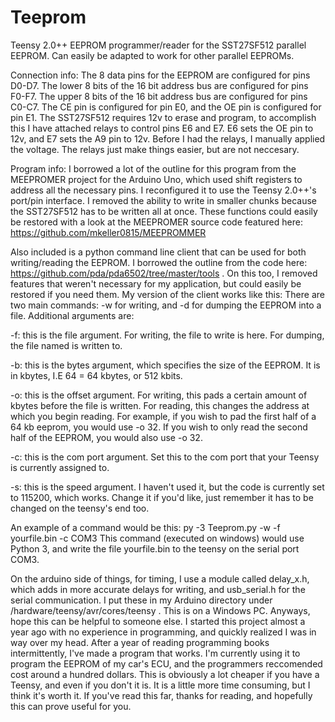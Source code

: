 # Teeprom
Teensy 2.0++ EEPROM programmer/reader for the SST27SF512 parallel EEPROM. Can easily be adapted to work for other parallel EEPROMs.

Connection info:
The 8 data pins for the EEPROM are configured for pins D0-D7.
The lower 8 bits of the 16 bit address bus are configured for pins F0-F7.
The upper 8 bits of the 16 bit address bus are configured for pins C0-C7.
The CE pin is configured for pin E0, and the OE pin is configured for pin E1.
The SST27SF512 requires 12v to erase and program, to accomplish this I have attached relays to control pins E6 and E7. E6 sets the OE pin to 12v, and E7 sets the A9 pin to 12v. Before I had the relays, I manually applied the voltage. The relays just make things easier, but are not neccesary.

Program info:
I borrowed a lot of the outline for this program from the MEEPROMER project for the Arduino Uno, which used shift registers to address all the necessary pins. I reconfigured it to use the Teensy 2.0++'s port/pin interface. I removed the ability to write in smaller chunks because the SST27SF512 has to be written all at once. These functions could easily be restored with a look at the MEEPROMER source code featured here: https://github.com/mkeller0815/MEEPROMMER

Also included is a python command line client that can be used for both writing/reading the EEPROM. I borrowed the outline from the code here: https://github.com/pda/pda6502/tree/master/tools . On this too, I removed features that weren't necessary for my application, but could easily be restored if you need them. My version of the client works like this:
There are two main commands: -w for writing, and -d for dumping the EEPROM into a file. Additional arguments are:

-f: this is the file argument. For writing, the file to write is here. For dumping, the file named is written to.

-b: this is the bytes argument, which specifies the size of the EEPROM. It is in kbytes, I.E 64 = 64 kbytes, or 512 kbits.

-o: this is the offset argument. For writing, this pads a certain amount of kbytes before the file is written. For reading, this changes the address at which you begin reading. For example, if you wish to pad the first half of a 64 kb eeprom, you would use -o 32. If you wish to only read the second half of the EEPROM, you would also use -o 32.

-c: this is the com port argument. Set this to the com port that your Teensy is currently assigned to.

-s: this is the speed argument. I haven't used it, but the code is currently set to 115200, which works. Change it if you'd like, just remember it has to be changed on the teensy's end too.

An example of a command would be this: py -3 Teeprom.py -w -f yourfile.bin -c COM3
This command (executed on windows) would use Python 3, and write the file yourfile.bin to the teensy on the serial port COM3.

On the arduino side of things, for timing, I use a module called delay_x.h, which adds in more accurate delays for writing, and usb_serial.h for the serial communication. I put these in my Arduino directory under /hardware/teensy/avr/cores/teensy . This is on a Windows PC. 
Anyways, hope this can be helpful to someone else. I started this project almost a year ago with no experience in programming, and quickly realized I was in way over my head. After a year of reading programming books intermittently, I've made a program that works. I'm currently using it to program the EEPROM of my car's ECU, and the programmers reccomended cost around a hundred dollars. This is obviously a lot cheaper if you have a Teensy, and even if you don't it is. It is a little more time consuming, but I think it's worth it. If you've read this far, thanks for reading, and hopefully this can prove useful for you.
